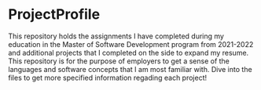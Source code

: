 # ProjectProfile
This repository holds the assignments I have completed during my education in the Master of Software Development program from 2021-2022 and additional projects that I completed on the side to expand my resume. This repository is for the purpose of employers to get a sense of the languages and software concepts that I am most familiar with. Dive into the files to get more specified information regading each project!  
